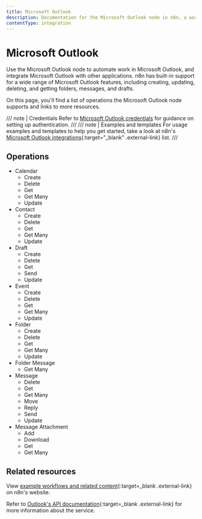 ```yaml
---
title: Microsoft Outlook
description: Documentation for the Microsoft Outlook node in n8n, a workflow automation platform. Includes details of operations and configuration, and links to examples and credentials information.
contentType: integration
---
```


# Microsoft Outlook

Use the Microsoft Outlook node to automate work in Microsoft Outlook, and integrate Microsoft Outlook with other applications. n8n has built-in support for a wide range of Microsoft Outlook features, including creating, updating, deleting, and getting folders, messages, and drafts. 

On this page, you'll find a list of operations the Microsoft Outlook node supports and links to more resources.

/// note | Credentials
Refer to [Microsoft Outlook credentials](/integrations/builtin/credentials/microsoft/) for guidance on setting up authentication. 
///
/// note | Examples and templates
For usage examples and templates to help you get started, take a look at n8n's [Microsoft Outlook integrations](https://n8n.io/integrations/microsoft-outlook/){:target="_blank" .external-link} list.
///


## Operations

* Calendar
	* Create
	* Delete
	* Get
	* Get Many
	* Update
* Contact
	* Create
	* Delete
	* Get
	* Get Many
	* Update
* Draft
	* Create
	* Delete
	* Get
	* Send
	* Update
* Event
	* Create
	* Delete
	* Get
	* Get Many
	* Update
* Folder
	* Create
	* Delete
	* Get
	* Get Many
	* Update
* Folder Message
    * Get Many
* Message
	* Delete
	* Get
	* Get Many
	* Move
	* Reply
	* Send
	* Update
* Message Attachment
	* Add
	* Download
	* Get
	* Get Many

## Related resources

View [example workflows and related content](https://n8n.io/integrations/microsoft-outlook/){:target=_blank .external-link} on n8n's website.

Refer to [Outlook's API documentation](https://learn.microsoft.com/en-us/outlook/rest/get-started){:target=_blank .external-link} for more information about the service.

